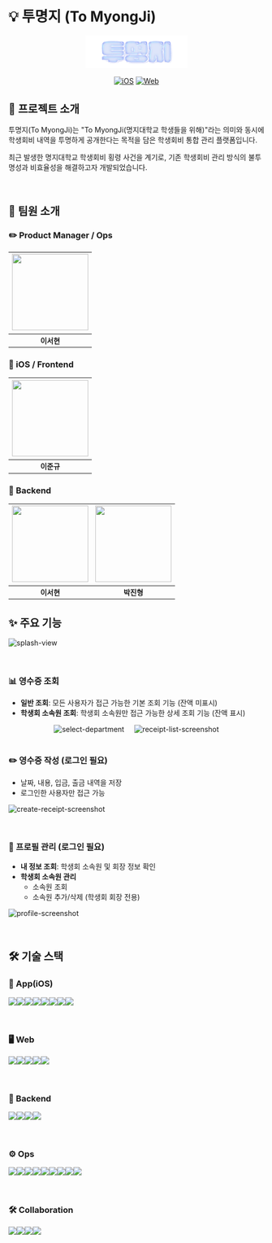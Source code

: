# 💡 투명지 (To MyongJi)

<div align="center">
  <img src="UI/Resources/Assets.xcassets/logo.imageset/logo.png" alt="투명지 로고" width="200"/>
  
  [![iOS](https://img.shields.io/badge/iOS-000000?style=for-the-badge&logo=apple&logoColor=white)](https://apps.apple.com/kr/app/투명지/id6743519294)
  [![Web](https://img.shields.io/badge/Web-000000?style=for-the-badge&logo=react&logoColor=61DAFB)](https://www.tomyongji.com)
</div>

## 📌 프로젝트 소개

투명지(To MyongJi)는 "To MyongJi(명지대학교 학생들을 위해)"라는 의미와 동시에 학생회비 내역을 투명하게 공개한다는 목적을 담은 학생회비 통합 관리 플랫폼입니다.

최근 발생한 명지대학교 학생회비 횡령 사건을 계기로, 기존 학생회비 관리 방식의 불투명성과 비효율성을 해결하고자 개발되었습니다.

<br>

## 👥 팀원 소개

### ✏️ Product Manager / Ops

| [<img src="https://github.com/eeeseohyun.png" width="150" height="150"/>](https://github.com/eeeseohyun) |
| :------------------------------------------------------------------------------------------------------: |
|                                                **이서현**                                                |

### 🍎 iOS / Frontend

| [<img src="https://github.com/JunnKyuu.png" width="150" height="150"/>](https://github.com/JunnKyuu) |
| :--------------------------------------------------------------------------------------------------: |
|                                              **이준규**                                              |

### 🔧 Backend

| [<img src="https://github.com/eeeseohyun.png" width="150" height="150"/>](https://github.com/eeeseohyun) | [<img src="https://github.com/jinhyeongpark.png" width="150" height="150"/>](https://github.com/jinhyeongpark) |
| :------------------------------------------------------------------------------------------------------: | :------------------------------------------------------------------------------------------------------------: |
|                                                **이서현**                                                |                                                   **박진형**                                                   |

## ✨ 주요 기능

![splash-view](https://github.com/user-attachments/assets/be5176c3-c914-47e8-84da-f710f3754e84)

<br>

### 📊 영수증 조회

- **일반 조회**: 모든 사용자가 접근 가능한 기본 조회 기능 (잔액 미표시)
- **학생회 소속원 조회**: 학생회 소속원만 접근 가능한 상세 조회 기능 (잔액 표시)

<div style="display: flex; gap: 20px; justify-content: center;">
  <img src="https://github.com/user-attachments/assets/fb153b11-cc2b-4f2e-b1d1-8e6dab74ca2b" alt="select-department"/>
  <img src="https://github.com/user-attachments/assets/19d38dfe-9ad0-45b9-b8c1-d23e30484fb1" alt="receipt-list-screenshot"/>
</div>

<br>

### ✏️ 영수증 작성 (로그인 필요)

- 날짜, 내용, 입금, 출금 내역을 저장
- 로그인한 사용자만 접근 가능

![create-receipt-screenshot](https://github.com/user-attachments/assets/ce82919a-3f6e-4a4c-8f97-1b74b789abe0)

<br>

### 👤 프로필 관리 (로그인 필요)

- **내 정보 조회**: 학생회 소속원 및 회장 정보 확인
- **학생회 소속원 관리**
  - 소속원 조회
  - 소속원 추가/삭제 (학생회 회장 전용)

![profile-screenshot](https://github.com/user-attachments/assets/726ddc07-3204-4c2a-87e3-733b337d28d2)

<br>

## 🛠 기술 스택

### 🍎 App(iOS)

<img src="https://img.shields.io/badge/Xcode-2379F4?style=for-the-badge&logo=Xcode&logoColor=white"><img src="https://img.shields.io/badge/XCTest-2379F4?style=for-the-badge&logo=Xcode&logoColor=white"><img src="https://img.shields.io/badge/SPM-2379F4?style=for-the-badge&logo=Xcode&logoColor=white"><img src="https://img.shields.io/badge/Swift-E60012?style=for-the-badge&logo=Swift&logoColor=white"><img src="https://img.shields.io/badge/SwiftUI-F05138?style=for-the-badge&logo=Swift&logoColor=white"><img src="https://img.shields.io/badge/combine-FF61F6?style=for-the-badge&logo=Swift&logoColor=white"><img src="https://img.shields.io/badge/Alamofire-EF2D5E?style=for-the-badge&logo=Swift&logoColor=white"><img src="https://img.shields.io/badge/Tuist-5A2EF4?style=for-the-badge&logo=Swift&logoColor=white">

<br>

### 🖥️ Web

<img src="https://img.shields.io/badge/Javascript-F7DF1E?style=for-the-badge&logo=Javascript&logoColor=white"><img src="https://img.shields.io/badge/react-61DAFB?style=for-the-badge&logo=react&logoColor=white"><img src="https://img.shields.io/badge/zustand-FF3366?style=for-the-badge&logo=react&logoColor=white"><img src="https://img.shields.io/badge/tailwindcss-06B6D4?style=for-the-badge&logo=tailwindcss&logoColor=white"><img src="https://img.shields.io/badge/vercel-000000?style=for-the-badge&logo=vercel&logoColor=white">

<br>

### 🔧 Backend

<img src="https://img.shields.io/badge/Java-007396?style=for-the-badge&logo=java&logoColor=white"><img src="https://img.shields.io/badge/Spring-6DB33F?style=for-the-badge&logo=spring&logoColor=white"><img src="https://img.shields.io/badge/MySQL-4479A1?style=for-the-badge&logo=mysql&logoColor=white"><img src="https://img.shields.io/badge/JUnit5-25A162?style=for-the-badge&logo=junit5&logoColor=white">

<br>

### ⚙️ Ops

<img src="https://img.shields.io/badge/Docker-2496ED?style=for-the-badge&logo=docker&logoColor=white"><img src="https://img.shields.io/badge/AWS-232F3E?style=for-the-badge&logo=amazon-aws&logoColor=white"><img src="https://img.shields.io/badge/Nginx-009639?style=for-the-badge&logo=nginx&logoColor=white"><img src="https://img.shields.io/badge/GitHub_Actions-2088FF?style=for-the-badge&logo=github-actions&logoColor=white"><img src="https://img.shields.io/badge/GitHub_Secrets-181717?style=for-the-badge&logo=github&logoColor=white"><img src="https://img.shields.io/badge/Amazon_RDS-527FFF?style=for-the-badge&logo=amazon-rds&logoColor=white"><img src="https://img.shields.io/badge/Promtail-374EE6?style=for-the-badge&logo=grafana&logoColor=white"><img src="https://img.shields.io/badge/Loki-F46800?style=for-the-badge&logo=grafana&logoColor=white"><img src="https://img.shields.io/badge/Grafana-F46800?style=for-the-badge&logo=grafana&logoColor=white">

<br>

### 🛠 Collaboration

<img src="https://img.shields.io/badge/Git-F05032?style=for-the-badge&logo=git&logoColor=white"><img src="https://img.shields.io/badge/GitHub-181717?style=for-the-badge&logo=github&logoColor=white"><img src="https://img.shields.io/badge/Notion-000000?style=for-the-badge&logo=notion&logoColor=white"><img src="https://img.shields.io/badge/Discord-5865F2?style=for-the-badge&logo=discord&logoColor=white">
